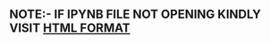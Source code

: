## NOTE:- IF IPYNB FILE NOT OPENING KINDLY VISIT <a href = "https://shivam2k19.github.io/shivam2k19.github.io-zomato/"> HTML FORMAT</a>
